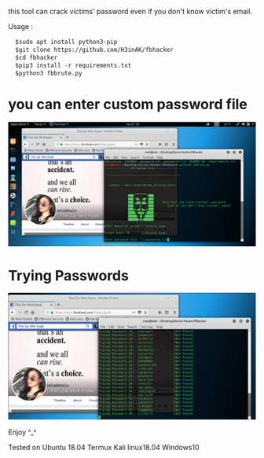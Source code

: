 this tool can crack victims' password even if you don't know victim's email.

Usage :
      
      $sudo apt install python3-pip
      $git clone https://github.com/H3inAK/fbhacker
      $cd fbhacker
      $pip3 install -r requirements.txt
      $python3 fbbrute.py

you can enter custom password file
==================================

![](updatefbhacker.png)

Trying Passwords
================
<img src="updatefbhacker1.png" width="800">
      
Enjoy ^_^ 

Tested on Ubuntu 18.04
          Termux
          Kali linux18.04
          Windows10
 
